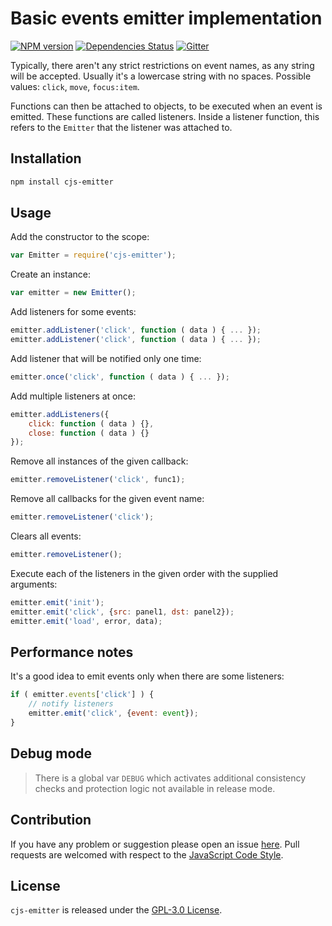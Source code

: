 Basic events emitter implementation
===================================

[![NPM version](https://img.shields.io/npm/v/cjs-emitter.svg?style=flat-square)](https://www.npmjs.com/package/cjs-emitter)
[![Dependencies Status](https://img.shields.io/david/cjssdk/emitter.svg?style=flat-square)](https://david-dm.org/cjssdk/emitter)
[![Gitter](https://img.shields.io/badge/gitter-join%20chat-blue.svg?style=flat-square)](https://gitter.im/DarkPark/cjssdk)


Typically, there aren't any strict restrictions on event names, as any string will be accepted. Usually it's a lowercase string with no spaces. Possible values: `click`, `move`, `focus:item`.

Functions can then be attached to objects, to be executed when an event is emitted. These functions are called listeners. Inside a listener function, this refers to the `Emitter` that the listener was attached to.


## Installation ##

```bash
npm install cjs-emitter
```


## Usage ##

Add the constructor to the scope:

```js
var Emitter = require('cjs-emitter');
```

Create an instance:

```js
var emitter = new Emitter();
```

Add listeners for some events:

```js
emitter.addListener('click', function ( data ) { ... });
emitter.addListener('click', function ( data ) { ... });
```

Add listener that will be notified only one time:

```js
emitter.once('click', function ( data ) { ... });
```

Add multiple listeners at once:

```js
emitter.addListeners({
    click: function ( data ) {},
    close: function ( data ) {}
});
```

Remove all instances of the given callback:

```js
emitter.removeListener('click', func1);
```

Remove all callbacks for the given event name:

```js
emitter.removeListener('click');
```

Clears all events:

```js
emitter.removeListener();
```

Execute each of the listeners in the given order with the supplied arguments:

```js
emitter.emit('init');
emitter.emit('click', {src: panel1, dst: panel2});
emitter.emit('load', error, data);
```


## Performance notes ##

It's a good idea to emit events only when there are some listeners:

```js
if ( emitter.events['click'] ) {
    // notify listeners
    emitter.emit('click', {event: event});
}
```


## Debug mode ##

> There is a global var `DEBUG` which activates additional consistency checks and protection logic not available in release mode.


## Contribution ##

If you have any problem or suggestion please open an issue [here](https://github.com/cjssdk/emitter/issues).
Pull requests are welcomed with respect to the [JavaScript Code Style](https://github.com/DarkPark/jscs).


## License ##

`cjs-emitter` is released under the [GPL-3.0 License](http://opensource.org/licenses/GPL-3.0).
